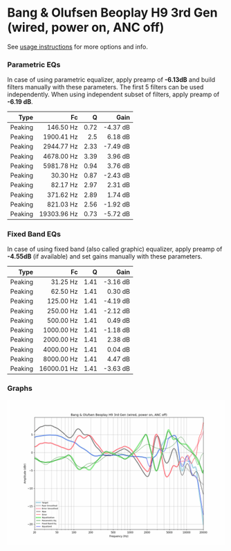 # Bang & Olufsen Beoplay H9 3rd Gen (wired, power on, ANC off)
See [usage instructions](https://github.com/jaakkopasanen/AutoEq#usage) for more options and info.

### Parametric EQs
In case of using parametric equalizer, apply preamp of **-6.13dB** and build filters manually
with these parameters. The first 5 filters can be used independently.
When using independent subset of filters, apply preamp of **-6.19 dB**.

| Type    | Fc          |    Q | Gain     |
|--------:|------------:|-----:|---------:|
| Peaking | 146.50 Hz   | 0.72 | -4.37 dB |
| Peaking | 1900.41 Hz  | 2.5  | 6.18 dB  |
| Peaking | 2944.77 Hz  | 2.33 | -7.49 dB |
| Peaking | 4678.00 Hz  | 3.39 | 3.96 dB  |
| Peaking | 5981.78 Hz  | 0.94 | 3.76 dB  |
| Peaking | 30.30 Hz    | 0.87 | -2.43 dB |
| Peaking | 82.17 Hz    | 2.97 | 2.31 dB  |
| Peaking | 371.62 Hz   | 2.89 | 1.74 dB  |
| Peaking | 821.03 Hz   | 2.56 | -1.92 dB |
| Peaking | 19303.96 Hz | 0.73 | -5.72 dB |

### Fixed Band EQs
In case of using fixed band (also called graphic) equalizer, apply preamp of **-4.55dB**
(if available) and set gains manually with these parameters.

| Type    | Fc          |    Q | Gain     |
|--------:|------------:|-----:|---------:|
| Peaking | 31.25 Hz    | 1.41 | -3.16 dB |
| Peaking | 62.50 Hz    | 1.41 | 0.30 dB  |
| Peaking | 125.00 Hz   | 1.41 | -4.19 dB |
| Peaking | 250.00 Hz   | 1.41 | -2.12 dB |
| Peaking | 500.00 Hz   | 1.41 | 0.49 dB  |
| Peaking | 1000.00 Hz  | 1.41 | -1.18 dB |
| Peaking | 2000.00 Hz  | 1.41 | 2.38 dB  |
| Peaking | 4000.00 Hz  | 1.41 | 0.04 dB  |
| Peaking | 8000.00 Hz  | 1.41 | 4.47 dB  |
| Peaking | 16000.01 Hz | 1.41 | -3.63 dB |

### Graphs
![](./Bang%20&%20Olufsen%20Beoplay%20H9%203rd%20Gen%20(wired,%20power%20on,%20ANC%20off).png)